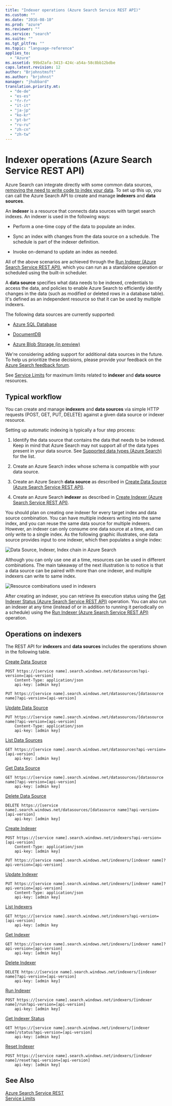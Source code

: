 ```yaml
---
title: "Indexer operations (Azure Search Service REST API)"
ms.custom: ""
ms.date: "2016-08-10"
ms.prod: "azure"
ms.reviewer: ""
ms.service: "search"
ms.suite: ""
ms.tgt_pltfrm: ""
ms.topic: "language-reference"
applies_to: 
  - "Azure"
ms.assetid: 99bd2afa-3413-424c-a54a-58c8bb12bdbe
caps.latest.revision: 12
author: "Brjohnstmsft"
ms.author: "brjohnst"
manager: "jhubbard"
translation.priority.mt: 
  - "de-de"
  - "es-es"
  - "fr-fr"
  - "it-it"
  - "ja-jp"
  - "ko-kr"
  - "pt-br"
  - "ru-ru"
  - "zh-cn"
  - "zh-tw"
---
```

# Indexer operations (Azure Search Service REST API)
  Azure Search can integrate directly with some common data sources, [removing the need to write code to index your data](https://azure.microsoft.com/en-in/blog/load-data-into-azure-search-with-zero-code-required/). To set up this up, you can call the Azure Search API to create and manage **indexers** and **data sources**.  
  
 An **indexer** is a resource that connects data sources with target search indexes. An indexer is used in the following ways:  
  
-   Perform a one-time copy of the data to populate an index.  
  
-   Sync an index with changes from the data source on a schedule. The schedule is part of the indexer definition.  
  
-   Invoke on-demand to update an index as needed.  
  
 All of the above scenarios are achieved through the [Run Indexer &#40;Azure Search Service REST API&#41;](run-indexer.md), which you can run as a standalone operation or scheduled using the built-in scheduler.  
  
 A **data source** specifies what data needs to be indexed, credentials to access the data, and policies to enable Azure Search to efficiently identify changes in the data (such as modified or deleted rows in a database table). It's defined as an independent resource so that it can be used by multiple indexers.  
  
 The following data sources are currently supported:  
  
-   [Azure SQL Database](https://azure.microsoft.com/documentation/articles/search-howto-connecting-azure-sql-database-to-azure-search-using-indexers-2015-02-28/)  
  
-   [DocumentDB](https://azure.microsoft.com/documentation/articles/documentdb-search-indexer/)  
  
-   [Azure Blob Storage (in preview)](https://azure.microsoft.com/documentation/articles/search-howto-indexing-azure-blob-storage/)  
  
 We're considering adding support for additional data sources in the future. To help us prioritize these decisions, please provide your feedback on the [Azure Search feedback forum](http://feedback.azure.com/forums/263029-azure-search).  
  
 See [Service Limits](https://azure.microsoft.com/en-us/documentation/articles/search-limits-quotas-capacity/) for maximum limits related to **indexer** and **data source** resources.  
  
## Typical workflow  
 You can create and manage **indexers** and **data sources** via simple HTTP requests (POST, GET, PUT, DELETE) against a given data source or indexer resource.  
  
 Setting up automatic indexing is typically a four step process:  
  
1.  Identify the data source that contains the data that needs to be indexed. Keep in mind that Azure Search may not support all of the data types present in your data source. See [Supported data types &#40;Azure Search&#41;](supported-data-types.md) for the list.  
  
2.  Create an Azure Search index whose schema is compatible with your data source.  
  
3.  Create an Azure Search **data source** as described in [Create Data Source &#40;Azure Search Service REST API&#41;](create-data-source.md).  
  
4.  Create an Azure Search **indexer** as described in [Create Indexer &#40;Azure Search Service REST API&#41;](create-indexer.md).  
  
 You should plan on creating one indexer for every target index and data source combination. You can have multiple indexers writing into the same index, and you can reuse the same data source for multiple indexers. However, an indexer can only consume one data source at a time, and can only write to a single index. As the following graphic illustrates, one data source provides input to one indexer, which then populates a single index:  
  
 ![Data Source, Indexer, Index chain in Azure Search](media/azsrch-ds-indxr-index.png "Azsrch-ds-indxr-index")  
  
 Although you can only use one at a time, resources can be used in different combinations. The main takeaway of the next illustration is to notice is that a data source can be paired with more than one indexer, and multiple indexers can write to same index.  
  
 ![Resource combinations used in indexers](media/azsrch-ds2-indexer3-index2.png "AzSrch-DS2-Indexer3-Index2")  
  
 After creating an indexer, you can retrieve its execution status using the [Get Indexer Status &#40;Azure Search Service REST API&#41;](get-indexer-status.md) operation. You can also run an indexer at any time (instead of or in addition to running it periodically on a schedule) using the [Run Indexer &#40;Azure Search Service REST API&#41;](run-indexer.md) operation.  
  
## Operations on indexers  
 The REST API for **indexers** and **data sources** includes the operations shown in the following table.  
  
 [Create Data Source](create-data-source.md)  
  
```  
POST https://[service name].search.windows.net/datasources?api-version=[api-version]  
    Content-Type: application/json  
    api-key: [admin key]  
```  
  
```  
PUT https://[service name].search.windows.net/datasources/[datasource name]?api-version=[api-version]  
```  
  
 [Update Data Source](update-data-source.md)  
  
```  
PUT https://[service name].search.windows.net/datasources/[datasource name]?api-version=[api-version]  
    Content-Type: application/json  
    api-key: [admin key]  
```  
  
 [List Data Sources](list-data-sources.md)  
  
```  
GET https://[service name].search.windows.net/datasources?api-version=[api-version]  
    api-key: [admin key]  
```  
  
 [Get Data Source](get-data-source.md)  
  
```  
GET https://[service name].search.windows.net/datasources/[datasource name]?api-version=[api-version]  
    api-key: [admin key]  
```  
  
 [Delete Data Source](delete-data-source.md)  
  
```  
DELETE https://[service name].search.windows.net/datasources/[datasource name]?api-version=[api-version]  
    api-key: [admin key]  
```  
  
 [Create Indexer](create-indexer.md)  
  
```  
POST https://[service name].search.windows.net/indexers?api-version=[api-version]  
    Content-Type: application/json  
    api-key: [admin key]  
```  
  
```  
PUT https://[service name].search.windows.net/indexers/[indexer name]?api-version=[api-version]  
```  
  
 [Update Indexer](update-indexer.md)  
  
```  
PUT https://[service name].search.windows.net/indexers/[indexer name]?api-version=[api-version]  
    Content-Type: application/json  
    api-key: [admin key]  
```  
  
 [List Indexers](list-indexers.md)  
  
```  
GET https://[service name].search.windows.net/indexers?api-version=[api-version]  
    api-key: [admin key  
```  
  
 [Get Indexer](get-indexer.md)  
  
```  
GET https://[service name].search.windows.net/indexers/[indexer name]?api-version=[api-version]  
    api-key: [admin key]  
```  
  
 [Delete Indexer](delete-indexer.md)  
  
```  
DELETE https://[service name].search.windows.net/indexers/[indexer name]?api-version=[api-version]  
    api-key: [admin key]  
```  
  
 [Run Indexer](run-indexer.md)  
  
```  
POST https://[service name].search.windows.net/indexers/[indexer name]/run?api-version=[api-version]  
    api-key: [admin key]  
```  
  
 [Get Indexer Status](get-indexer-status.md)  
  
```  
GET https://[service name].search.windows.net/indexers/[indexer name]/status?api-version=[api-version]  
    api-key: [admin key]  
```  
  
 [Reset Indexer](reset-indexer.md)  
  
```  
POST https://[service name].search.windows.net/indexers/[indexer name]/reset?api-version=[api-version]  
    api-key: [admin key]  
```  
  
## See Also  
 [Azure Search Service REST](service-rest.md)   
 [Service Limits](https://azure.microsoft.com/documentation/articles/search-limits-quotas-capacity/)  
  
  